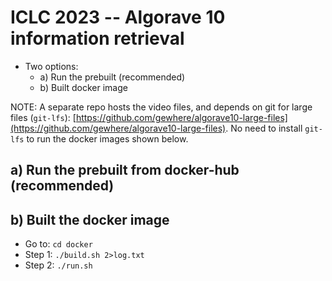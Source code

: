 # ICLC 2023 -- Algorave 10 information retrieval
- Two options:
  * a) Run the prebuilt (recommended)
  * b) Built docker image

NOTE: A separate repo hosts the video files, and depends on git for large files (`git-lfs`): [https://github.com/gewhere/algorave10-large-files](https://github.com/gewhere/algorave10-large-files). No need to install `git-lfs` to run the docker images shown below.

## a) Run the prebuilt from docker-hub (recommended)


## b) Built the docker image

- Go to: `cd docker`
- Step 1: `./build.sh 2>log.txt`
- Step 2: `./run.sh`
